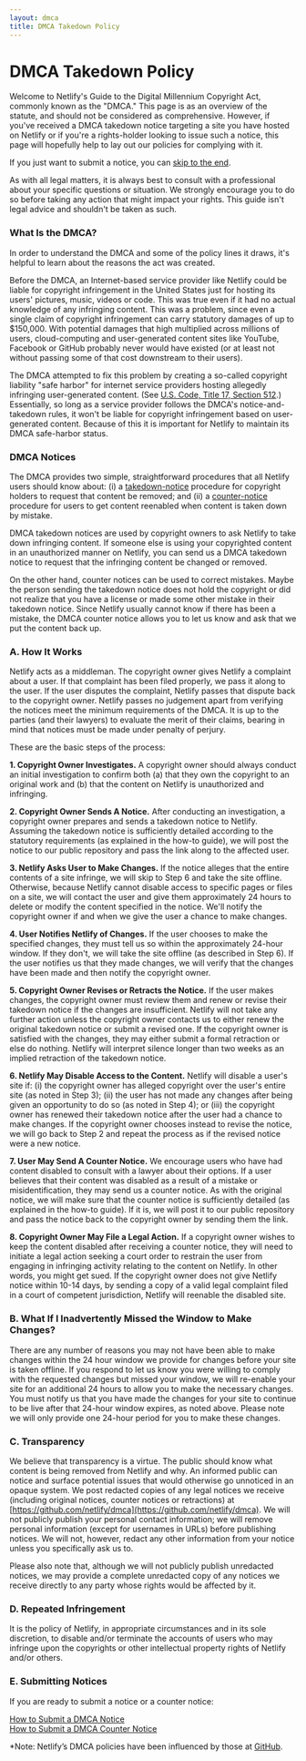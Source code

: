 ```yaml
---
layout: dmca
title: DMCA Takedown Policy
---
```

# DMCA Takedown Policy

Welcome to Netlify's Guide to the Digital Millennium Copyright Act, commonly known as the "DMCA." This page is as an overview of the statute, and should not be considered as comprehensive. However, if you've received a DMCA takedown notice targeting a site you have hosted on Netlify or if you're a rights-holder looking to issue such a notice, this page will hopefully help to lay out our policies for complying with it.

If you just want to submit a notice, you can [skip to the end](#submit).

As with all legal matters, it is always best to consult with a professional about your specific questions or situation. We strongly encourage you to do so before taking any action that might impact your rights. This guide isn't legal advice and shouldn't be taken as such.

### What Is the DMCA?

In order to understand the DMCA and some of the policy lines it draws, it's helpful to learn about the reasons the act was created.

Before the DMCA, an Internet-based service provider like Netlify could be liable for copyright infringement in the United States just for hosting its users' pictures, music, videos or code. This was true even if it had no actual knowledge of any infringing content. This was a problem, since even a single claim of copyright infringement can carry statutory damages of up to $150,000. With potential damages that high multiplied across millions of users, cloud-computing and user-generated content sites like YouTube, Facebook or GitHub probably never would have existed (or at least not without passing some of that cost downstream to their users).

The DMCA attempted to fix this problem by creating a so-called copyright liability "safe harbor" for internet service providers hosting allegedly infringing user-generated content. (See [U.S. Code, Title 17, Section 512](http://www.copyright.gov/title17/92chap5.html#512).) Essentially, so long as a service provider follows the DMCA's notice-and-takedown rules, it won't be liable for copyright infringement based on user-generated content. Because of this it is important for Netlify to maintain its DMCA safe-harbor status.

### DMCA Notices

The DMCA provides two simple, straightforward procedures that all Netlify users should know about: (i) a [takedown-notice](https://www.netlify.com/dmca/dmca-submit) procedure for copyright holders to request that content be removed; and (ii) a [counter-notice](https://www.netlify.com/dmca/dmca-counter) procedure for users to get content reenabled when content is taken down by mistake.

DMCA takedown notices are used by copyright owners to ask Netlify to take down infringing content. If someone else is using your copyrighted content in an unauthorized manner on Netlify, you can send us a DMCA takedown notice to request that the infringing content be changed or removed.

On the other hand, counter notices can be used to correct mistakes. Maybe the person sending the takedown notice does not hold the copyright or did not realize that you have a license or made some other mistake in their takedown notice. Since Netlify usually cannot know if there has been a mistake, the DMCA counter notice allows you to let us know and ask that we put the content back up.

### A. How It Works

Netlify acts as a middleman. The copyright owner gives Netlify a complaint about a user. If that complaint has been filed properly, we pass it along to the user. If the user disputes the complaint, Netlify passes that dispute back to the copyright owner. Netlify passes no judgement apart from verifying the notices meet the minimum requirements of the DMCA. It is up to the parties (and their lawyers) to evaluate the merit of their claims, bearing in mind that notices must be made under penalty of perjury.

These are the basic steps of the process:

**1. Copyright Owner Investigates.** A copyright owner should always conduct an initial investigation to confirm both (a) that they own the copyright to an original work and (b) that the content on Netlify is unauthorized and infringing.

**2. Copyright Owner Sends A Notice.** After conducting an investigation, a copyright owner prepares and sends a takedown notice to Netlify. Assuming the takedown notice is sufficiently detailed according to the statutory requirements (as explained in the how-to guide), we will post the notice to our public repository and pass the link along to the affected user.

**3. Netlify Asks User to Make Changes.** If the notice alleges that the entire contents of a site infringe, we will skip to Step 6 and take the site offline. Otherwise, because Netlify cannot disable access to specific pages or files on a site, we will contact the user and give them approximately 24 hours to delete or modify the content specified in the notice. We'll notify the copyright owner if and when we give the user a chance to make changes.

**4. User Notifies Netlify of Changes.** If the user chooses to make the specified changes, they must tell us so within the approximately 24-hour window. If they don't, we will take the site offline (as described in Step 6). If the user notifies us that they made changes, we will verify that the changes have been made and then notify the copyright owner.

**5. Copyright Owner Revises or Retracts the Notice.** If the user makes changes, the copyright owner must review them and renew or revise their takedown notice if the changes are insufficient. Netlify will not take any further action unless the copyright owner contacts us to either renew the original takedown notice or submit a revised one. If the copyright owner is satisfied with the changes, they may either submit a formal retraction or else do nothing. Netlify will interpret silence longer than two weeks as an implied retraction of the takedown notice.

**6. Netlify May Disable Access to the Content.** Netlify will disable a user's site if: (i) the copyright owner has alleged copyright over the user's entire site (as noted in Step 3); (ii) the user has not made any changes after being given an opportunity to do so (as noted in Step 4); or (iii) the copyright owner has renewed their takedown notice after the user had a chance to make changes. If the copyright owner chooses instead to revise the notice, we will go back to Step 2 and repeat the process as if the revised notice were a new notice.

**7. User May Send A Counter Notice.** We encourage users who have had content disabled to consult with a lawyer about their options. If a user believes that their content was disabled as a result of a mistake or misidentification, they may send us a counter notice. As with the original notice, we will make sure that the counter notice is sufficiently detailed (as explained in the how-to guide). If it is, we will post it to our public repository and pass the notice back to the copyright owner by sending them the link.

**8. Copyright Owner May File a Legal Action.** If a copyright owner wishes to keep the content disabled after receiving a counter notice, they will need to initiate a legal action seeking a court order to restrain the user from engaging in infringing activity relating to the content on Netlify. In other words, you might get sued. If the copyright owner does not give Netlify notice within 10-14 days, by sending a copy of a valid legal complaint filed in a court of competent jurisdiction, Netlify will reenable the disabled site.

### B. What If I Inadvertently Missed the Window to Make Changes?

There are any number of reasons you may not have been able to make changes within the 24 hour window we provide for changes before your site is taken offline. If you respond to let us know you were willing to comply with the requested changes but missed your window, we will re-enable your site for an additional 24 hours to allow you to make the necessary changes. You must notify us that you have made the changes for your site to continue to be live after that 24-hour window expires, as noted above. Please note we will only provide one 24-hour period for you to make these changes.

### C. Transparency

We believe that transparency is a virtue. The public should know what content is being removed from Netlify and why. An informed public can notice and surface potential issues that would otherwise go unnoticed in an opaque system. We post redacted copies of any legal notices we receive (including original notices, counter notices or retractions) at [https://github.com/netlify/dmca](https://github.com/netlify/dmca). We will not publicly publish your personal contact information; we will remove personal information (except for usernames in URLs) before publishing notices. We will not, however, redact any other information from your notice unless you specifically ask us to.

Please also note that, although we will not publicly publish unredacted notices, we may provide a complete unredacted copy of any notices we receive directly to any party whose rights would be affected by it.

### D. Repeated Infringement

It is the policy of Netlify, in appropriate circumstances and in its sole discretion, to disable and/or terminate the accounts of users who may infringe upon the copyrights or other intellectual property rights of Netlify and/or others.

### <a name="submit"></a> E. Submitting Notices

If you are ready to submit a notice or a counter notice:

[How to Submit a DMCA Notice](https://www.netlify.com/dmca/submitting-a-dmca-takedown-notice)  
[How to Submit a DMCA Counter Notice](https://www.netlify.com/dmca/submitting-a-dmca-counter-notice)  

*Note: Netlify’s DMCA policies have been influenced by those at [GitHub](https://help.github.com/articles/dmca-takedown-policy/).
